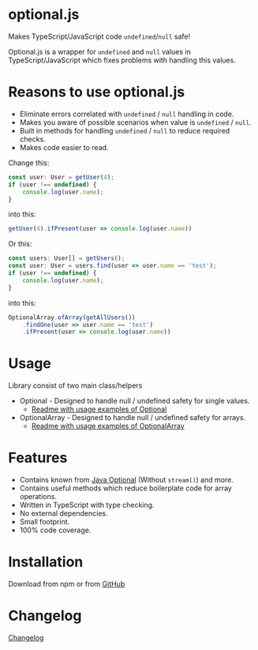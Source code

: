 # optional.js
Makes TypeScript/JavaScript code `undefined`/`null` safe! 

Optional.js is a wrapper for `undefined` and `null` values in TypeScript/JavaScript which fixes problems with handling this values.

# Reasons to use optional.js
- Eliminate errors correlated with `undefined` / `null` handling in code.
- Makes you aware of possible scenarios when value is `undefined` / `null`.
- Built in methods for handling `undefined` / `null` to reduce required checks.
- Makes code easier to read.

Change this:
```javascript
const user: User = getUser(4);
if (user !== undefined) {
    console.log(user.name);
}
```
into this:
```javascript
getUser(4).ifPresent(user => console.log(user.name))
```

Or this:
```javascript
const users: User[] = getUsers();
const user: User = users.find(user => user.name == 'test');
if (user !== undefined) {
    console.log(user.name);
}
```
into this:
```javascript
OptionalArray.ofArray(getAllUsers())
    .findOne(user => user.name == 'test')
    .ifPresent(user => console.log(user.name))
```

# Usage
Library consist of two main class/helpers
- Optional - Designed to handle null / undefined safety for single values.
  - [Readme with usage examples of Optional](./src/optional/Optional.md)
- OptionalArray - Designed to handle null / undefined safety for arrays.
  - [Readme with usage examples of OptionalArray](./src/optional-array/OptionalArray.md)
   
# Features 
- Contains known from [Java Optional](https://docs.oracle.com/javase/9/docs/api/java/util/Optional.html) (Without `stream()`) and more.
- Contains useful methods which reduce boilerplate code for array operations.
- Written in TypeScript with type checking.
- No external dependencies.
- Small footprint.
- 100% code coverage.

# Installation
Download from npm or from [GitHub](https://github.com/amidevtech/optional.js)

# Changelog
[Changelog](https://github.com/amidevtech/optional.js/blob/main/CHANGELOG.md)


